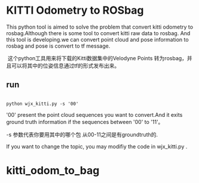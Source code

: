 # KITTI Odometry to ROSbag

This python tool is aimed to solve the problem that convert kitti odometry to rosbag.Although there is some tool to convert kitti raw data to rosbag. And this tool is developing.we can convert point cloud and pose information to rosbag and pose is convert to tf message.

​     这个python工具用来将下载的Kitti数据集中的Velodyne Points 转为rosbag，并且可以将其中的位姿信息通过tf的形式发布出来。

## run

 

~~~

python wjx_kitti.py -s '00'
~~~
'00' present the point cloud sequences you want to convert.And it exits ground truth information if the sequences between '00' to '11'。

-s 参数代表你要用其中的哪个包  从00-11之间是有groundtruth的.

If you want to change the topic, you may modifiy the code in wjx_kitti.py .


# kitti_odom_to_bag
